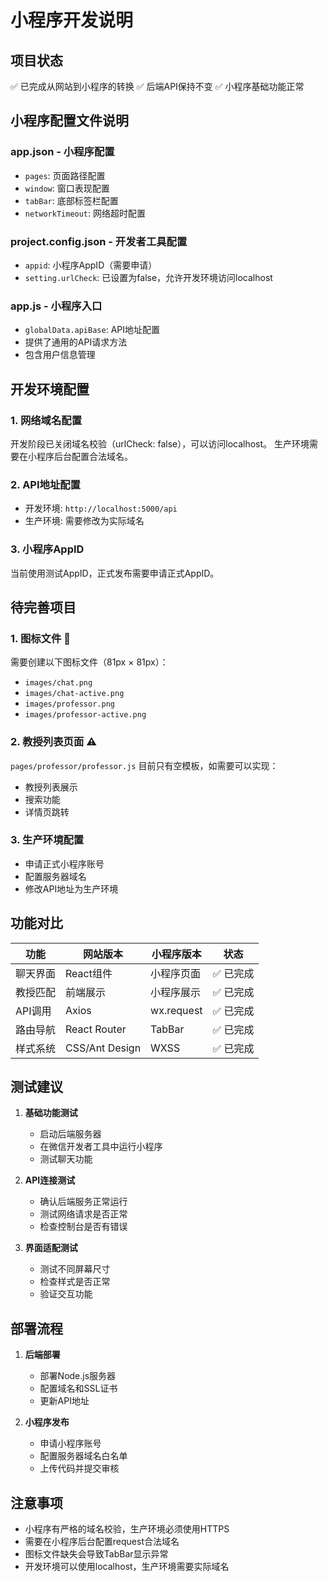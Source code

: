 # 小程序开发说明

## 项目状态
✅ 已完成从网站到小程序的转换
✅ 后端API保持不变
✅ 小程序基础功能正常

## 小程序配置文件说明

### app.json - 小程序配置
- `pages`: 页面路径配置
- `window`: 窗口表现配置
- `tabBar`: 底部标签栏配置
- `networkTimeout`: 网络超时配置

### project.config.json - 开发者工具配置
- `appid`: 小程序AppID（需要申请）
- `setting.urlCheck`: 已设置为false，允许开发环境访问localhost

### app.js - 小程序入口
- `globalData.apiBase`: API地址配置
- 提供了通用的API请求方法
- 包含用户信息管理

## 开发环境配置

### 1. 网络域名配置
开发阶段已关闭域名校验（urlCheck: false），可以访问localhost。
生产环境需要在小程序后台配置合法域名。

### 2. API地址配置
- 开发环境: `http://localhost:5000/api`
- 生产环境: 需要修改为实际域名

### 3. 小程序AppID
当前使用测试AppID，正式发布需要申请正式AppID。

## 待完善项目

### 1. 图标文件 🔴
需要创建以下图标文件（81px × 81px）：
- `images/chat.png`
- `images/chat-active.png`
- `images/professor.png`
- `images/professor-active.png`

### 2. 教授列表页面 ⚠️
`pages/professor/professor.js` 目前只有空模板，如需要可以实现：
- 教授列表展示
- 搜索功能
- 详情页跳转

### 3. 生产环境配置
- 申请正式小程序账号
- 配置服务器域名
- 修改API地址为生产环境

## 功能对比

| 功能 | 网站版本 | 小程序版本 | 状态 |
|------|----------|------------|------|
| 聊天界面 | React组件 | 小程序页面 | ✅ 已完成 |
| 教授匹配 | 前端展示 | 小程序展示 | ✅ 已完成 |
| API调用 | Axios | wx.request | ✅ 已完成 |
| 路由导航 | React Router | TabBar | ✅ 已完成 |
| 样式系统 | CSS/Ant Design | WXSS | ✅ 已完成 |

## 测试建议

1. **基础功能测试**
   - 启动后端服务器
   - 在微信开发者工具中运行小程序
   - 测试聊天功能

2. **API连接测试**
   - 确认后端服务正常运行
   - 测试网络请求是否正常
   - 检查控制台是否有错误

3. **界面适配测试**
   - 测试不同屏幕尺寸
   - 检查样式是否正常
   - 验证交互功能

## 部署流程

1. **后端部署**
   - 部署Node.js服务器
   - 配置域名和SSL证书
   - 更新API地址

2. **小程序发布**
   - 申请小程序账号
   - 配置服务器域名白名单
   - 上传代码并提交审核

## 注意事项

- 小程序有严格的域名校验，生产环境必须使用HTTPS
- 需要在小程序后台配置request合法域名
- 图标文件缺失会导致TabBar显示异常
- 开发环境可以使用localhost，生产环境需要实际域名
